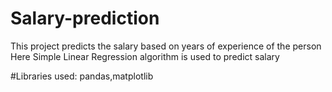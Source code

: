 # Salary-prediction
This project predicts the salary based on years of experience of the person
Here Simple Linear Regression algorithm is used to predict salary

#Libraries used:
pandas,matplotlib
